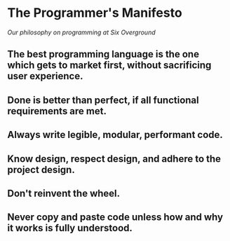 # The Programmer's Manifesto

*Our philosophy on programming at Six Overground*

## The best programming language is the one which gets to market first, without sacrificing user experience.

## Done is better than perfect, if all functional requirements are met.

## Always write legible, modular, performant code.

## Know design, respect design, and adhere to the project design.

## Don't reinvent the wheel.

## Never copy and paste code unless how and why it works is fully understood.
